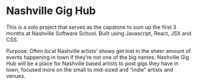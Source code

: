 # Nashville Gig Hub

This is a solo project that serves as the capstone to sum up the first 3 months at Nashville Software School. Built using Javascript, React, JSX and CSS.

Purpose: 
Often local Nashville artists’ shows get lost in the sheer amount of events happening in town if they’re not one of the big names. Nashville Gig Hub will be a place for Nashville based artists to post gigs they have in town, focused more on the small to mid-sized and “indie” artists and venues.

